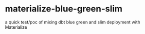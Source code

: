 # materialize-blue-green-slim
a quick test/poc of mixing dbt blue green and slim deployment with Materialize
